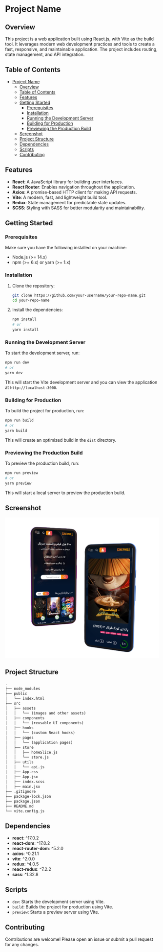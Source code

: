 # Project Name

## Overview

This project is a web application built using React.js, with Vite as the build tool. It leverages modern web development practices and tools to create a fast, responsive, and maintainable application. The project includes routing, state management, and API integration.

## Table of Contents

- [Project Name](#project-name)
  - [Overview](#overview)
  - [Table of Contents](#table-of-contents)
  - [Features](#features)
  - [Getting Started](#getting-started)
    - [Prerequisites](#prerequisites)
    - [Installation](#installation)
    - [Running the Development Server](#running-the-development-server)
    - [Building for Production](#building-for-production)
    - [Previewing the Production Build](#previewing-the-production-build)
  - [Screenshot](#screenshot)
  - [Project Structure](#project-structure)
  - [Dependencies](#dependencies)
  - [Scripts](#scripts)
  - [Contributing](#contributing)

## Features

- **React**: A JavaScript library for building user interfaces.
- **React Router**: Enables navigation throughout the application.
- **Axios**: A promise-based HTTP client for making API requests.
- **Vite**: A modern, fast, and lightweight build tool.
- **Redux**: State management for predictable state updates.
- **SCSS**: Styling with SASS for better modularity and maintainability.

## Getting Started

### Prerequisites

Make sure you have the following installed on your machine:

- Node.js (>= 14.x)
- npm (>= 6.x) or yarn (>= 1.x)

### Installation

1. Clone the repository:

   ```sh
   git clone https://github.com/your-username/your-repo-name.git
   cd your-repo-name
   ```

2. Install the dependencies:

   ```sh
   npm install
   # or
   yarn install
   ```

### Running the Development Server

To start the development server, run:

```sh
npm run dev
# or
yarn dev
```

This will start the Vite development server and you can view the application at `http://localhost:3000`.

### Building for Production

To build the project for production, run:

```sh
npm run build
# or
yarn build
```

This will create an optimized build in the `dist` directory.

### Previewing the Production Build

To preview the production build, run:

```sh
npm run preview
# or
yarn preview
```

This will start a local server to preview the production build.

## Screenshot

![Screenshot of the Weather App](./src/screenshots/demo.png)

## Project Structure

```
.
├── node_modules
├── public
│   └── index.html
├── src
│   ├── assets
│   │   └── (images and other assets)
│   ├── components
│   │   └── (reusable UI components)
│   ├── hooks
│   │   └── (custom React hooks)
│   ├── pages
│   │   └── (application pages)
│   ├── store
│   │   ├── homeSlice.js
│   │   └── store.js
│   ├── utils
│   │   └── api.js
│   ├── App.css
│   ├── App.jsx
│   ├── index.scss
│   ├── main.jsx
├── .gitignore
├── package-lock.json
├── package.json
├── README.md
└── vite.config.js
```

## Dependencies

- **react**: ^17.0.2
- **react-dom**: ^17.0.2
- **react-router-dom**: ^5.2.0
- **axios**: ^0.21.1
- **vite**: ^2.0.0
- **redux**: ^4.0.5
- **react-redux**: ^7.2.2
- **sass**: ^1.32.8

## Scripts

- `dev`: Starts the development server using Vite.
- `build`: Builds the project for production using Vite.
- `preview`: Starts a preview server using Vite.

## Contributing

Contributions are welcome! Please open an issue or submit a pull request for any changes.
